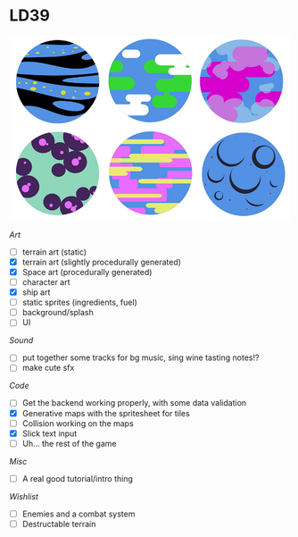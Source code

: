 # LD39
![artttsss](https://raw.githubusercontent.com/katieamazing/LD39/master/imgs/just_for_showoffs.jpg)


*Art*
* [ ] terrain art (static)
* [X] terrain art (slightly procedurally generated)
* [X] Space art (procedurally generated)
* [ ] character art
* [X] ship art
* [ ] static sprites (ingredients, fuel)
* [ ] background/splash
* [ ] UI

*Sound*
* [ ] put together some tracks for bg music, sing wine tasting notes!?
* [ ] make cute sfx

*Code*
* [ ] Get the backend working properly, with some data validation
* [X] Generative maps with the spritesheet for tiles
* [ ] Collision working on the maps
* [X] Slick text input
* [ ] Uh... the rest of the game

*Misc*
* [ ] A real good tutorial/intro thing

*Wishlist*
* [ ] Enemies and a combat system
* [ ] Destructable terrain
